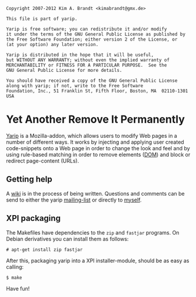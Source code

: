     Copyright 2007-2012 Kim A. Brandt <kimabrandt@gmx.de>

    This file is part of yarip.

    Yarip is free software; you can redistribute it and/or modify
    it under the terms of the GNU General Public License as published by
    the Free Software Foundation; either version 2 of the License, or
    (at your option) any later version.

    Yarip is distributed in the hope that it will be useful,
    but WITHOUT ANY WARRANTY; without even the implied warranty of
    MERCHANTABILITY or FITNESS FOR A PARTICULAR PURPOSE.  See the
    GNU General Public License for more details.

    You should have received a copy of the GNU General Public License
    along with yarip; if not, write to the Free Software
    Foundation, Inc., 51 Franklin St, Fifth Floor, Boston, MA  02110-1301  USA



Yet Another Remove It Permanently
======

[Yarip][1] is a Mozilla-addon, which allows users to modify Web pages in a
number of different ways. It works by injecting and applying user created
code-snippets onto a Web page in order to change the look and feel and by
using rule-based matching in order to remove elements ([DOM][5]) and block
or redirect page-content (URLs).



Getting help
------

A [wiki][2] is in the process of being written. Questions and comments can
be send to either the yarip [mailing-list][3] or directly to [myself][4].



XPI packaging
------

The Makefiles have dependencies to the `zip` and `fastjar` programs. On
Debian derivatives you can install them as follows:

    # apt-get install zip fastjar

After this, packaging yarip into a XPI installer-module, should be as easy
as calling:

    $ make


Have fun!


[1]: https://addons.mozilla.org/en-US/firefox/addon/yarip/  "Yet Another Remove It Permanently"
[2]: https://github.com/kimabrandt/yarip/wiki               "Yarip wiki"
[3]: http://yarip.mozdev.org/list.html                      "mozdev.org - yarip: list"
[4]: mailto:kimabrandt@gmx.de?subject=Yarip                 "mailto:kimabrandt"
[5]: http://en.wikipedia.org/wiki/Document_Object_Model     "Document Object Model (DOM)"


